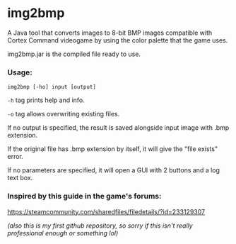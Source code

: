 # img2bmp
A Java tool that converts images to 8-bit BMP images compatible with Cortex Command videogame by using the color palette that the game uses.

img2bmp.jar is the compiled file ready to use.

### Usage:

`img2bmp [-ho] input [output]`

`-h` tag prints help and info.

`-o` tag allows overwriting existing files.

If no output is specified, the result is saved alongside input image with .bmp extension.

If the original file has .bmp extension by itself, it will give the "file exists" error.


If no parameters are specified, it will open a GUI with 2 buttons and a log text box.

### Inspired by this guide in the game's forums:
https://steamcommunity.com/sharedfiles/filedetails/?id=233129307


_(also this is my first github repository, so sorry if this isn't really professional enough or something lol)_
